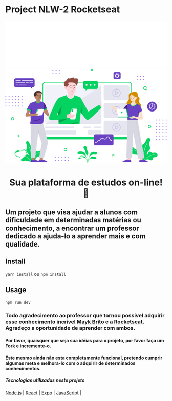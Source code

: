 # Project NLW-2 Rocketseat
<img src="public/images/logo.svg" alt="logotipo">
<img src="public/images/landing.svg" alt="Pagina">

<h1 align="center">Sua plataforma de estudos on-line! 👋</h1>

<p align="center">

##  Um projeto que visa ajudar a alunos com dificuldade em determinadas matérias ou conhecimento, a encontrar um professor dedicado a ajuda-lo a aprender mais e com qualidade.


## Install

`yarn install` ou `npm install`

## Usage
`npm run dev`

### Todo agradecimento ao professor que tornou possivel adquirir esse conhecimento incrivel [Mayk Brito](https://github.com/maykbrito) e a [Rocketseat](https://github.com/Rocketseat). Agradeço a oportunidade de aprender com ambos.

#### Por favor, quaisquer que seja sua idéias para o projeto, por favor faça um Fork e incremente-o.

#### Este mesmo ainda não esta completamente funcional, pretendo cumprir algumas meta e melhora-lo com o adquirir de determinados conhecimentos.

##### Tecnologias utilizadas neste projeto

[Node.js](https://nodejs.org/en/) | [React](https://reactjs.org)  |  [Expo](https://expo.io/) | [JavaScript](https://javascript.com/) |

</p>

